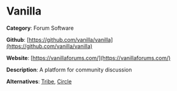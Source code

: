 
# Vanilla

**Category**: Forum Software

**Github**: [https://github.com/vanilla/vanilla](https://github.com/vanilla/vanilla)

**Website**: [https://vanillaforums.com/](https://vanillaforums.com/)

**Description**:
A platform for community discussion

**Alternatives**: [Tribe](https://tribe.so/), [Circle](https://circle.so/)
